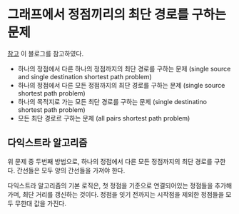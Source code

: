 # 그래프에서 정점끼리의 최단 경로를 구하는 문제

[참고](https://hsp1116.tistory.com/42) 이 블로그를 참고하였다.

- 하나의 정점에서 다른 하나의 정점까지의 최단 경로를 구하는 문제 (single source and single destination shortest path problem)
- 하나의 정점에서 다른 모든 정점까지의 최단 경로를 구하는 문제 (single source shortest path problem)
- 하나의 목적지로 가는 모든 최단 경로를 구하는 문제 (single destinatino shortest path problem)
- 모든 최단 경로르 구하는 문제 (all pairs shortest path problem)





## 다익스트라 알고리즘

위 문제 중 두번째 방법으로, 하나의 정점에서 다른 모든 정점까지의 최단 경로를 구한다. 간선들은 모두 양의 간선들을 가져야 한다.

다익스트라 알고리즘의 기본 로직은, 첫 정점을 기준으로 연결되어있는 정점들을 추가해가며, 최단 거리를 갱신하는 것이다. 정점을 잇기 전까지는 시작점을 제외한 정점들을 모두 무한대 값을 가진다.

